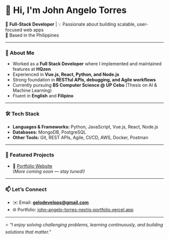# 👋 Hi, I'm John Angelo Torres  

🎯 **Full-Stack Developer** | 💡 Passionate about building scalable, user-focused web apps  
📍 Based in the Philippines  

---

### 🚀 About Me
- Worked as a **Full Stack Developer** where I implemented and maintained features at **HQzen**
- Experienced in **Vue.js, React, Python, and Node.js**  
- Strong foundation in **RESTful APIs, debugging, and Agile workflows**  
- Currently pursuing **BS Computer Science @ UP Cebu** (Thesis on AI & Machine Learning)  
- Fluent in **English** and **Filipino**  

---

### 🛠️ Tech Stack
- **Languages & Frameworks:** Python, JavaScript, Vue.js, React, Node.js  
- **Databases:** MongoDB, PostgreSQL  
- **Other Tools:** Git, REST APIs, Agile, CI/CD, AWS, Docker, Postman  

---

### 📂 Featured Projects
- 🔗 [Portfolio Website](https://john-angelo-torres-nextjs-portfolio.vercel.app/)  
*(More coming soon — stay tuned!)*  

---

### 📫 Let’s Connect
- ✉️ Email: **gelodevelops@gmail.com**  
- 🌐 Portfolio: [john-angelo-torres-nextjs-portfolio.vercel.app](https://john-angelo-torres-nextjs-portfolio.vercel.app/)  

---

⭐️ *“I enjoy solving challenging problems, learning continuously, and building solutions that matter.”*  

